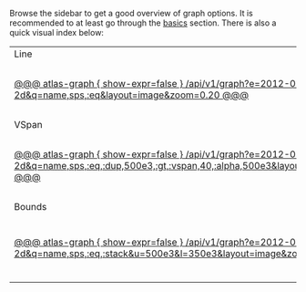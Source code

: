 Browse the sidebar to get a good overview of graph options. It is recommended to at least go
through the [basics](basics.md) section. There is also a quick visual index below:

<table>
<tr>
<td>Line</td>
<td>Area</td>
<td>Stack</td>
<td>Stacked Percent</td>
</tr>
<tr>
<td><a href="https://github.com/Netflix/atlas/wiki/Line-Styles#line">
<p>@@@ atlas-graph { show-expr=false }
/api/v1/graph?e=2012-01-01T00:00&s=e-2d&q=name,sps,:eq&layout=image&zoom=0.20
@@@</p></a></td>
<td><a href="https://github.com/Netflix/atlas/wiki/Line-Styles#area">
<p>@@@ atlas-graph { show-expr=false }
/api/v1/graph?e=2012-01-01T00:00&s=e-2d&q=name,sps,:eq,:area&layout=image&zoom=0.20
@@@</p></a></td>
<td><a href="https://github.com/Netflix/atlas/wiki/Line-Styles#stack">
<p>@@@ atlas-graph { show-expr=false }
/api/v1/graph?e=2012-01-01T00:00&s=e-2d&q=name,sps,:eq,(,nf.cluster,),:by,:stack&layout=image&zoom=0.20
@@@</p></a></td>
<td><a href="https://github.com/Netflix/atlas/wiki/Line-Styles#stacked-percentage">
<p>@@@ atlas-graph { show-expr=false }
/api/v1/graph?e=2012-01-01T00:00&s=e-2d&q=name,sps,:eq,(,nf.cluster,),:by,:pct,:stack&layout=image&zoom=0.20
@@@</p></a></td>
</tr>
<tr>
<td>VSpan</td>
<td>Transparency</td>
<td>Line Width</td>
<td>Palettes</td>
</tr>
<tr>
<td><a href="https://github.com/Netflix/atlas/wiki/Line-Styles#vertical-span">
<p>@@@ atlas-graph { show-expr=false }
/api/v1/graph?e=2012-01-01T00:00&s=e-2d&q=name,sps,:eq,:dup,500e3,:gt,:vspan,40,:alpha,500e3&layout=image&zoom=0.20
@@@</p></a></td>
<td><a href="https://github.com/Netflix/atlas/wiki/Line-Attributes#transparency">
<p>@@@ atlas-graph { show-expr=false }
/api/v1/graph?e=2012-01-01T00:00&s=e-2d&q=name,sps,:eq,:dup,12h,:offset,40,:alpha,:area,:swap,:area,:swap&layout=image&zoom=0.20
@@@</p></a></td>
<td><a href="https://github.com/Netflix/atlas/wiki/Line-Attributes#line-width">
<p>@@@ atlas-graph { show-expr=false }
/api/v1/graph?e=2012-01-01T00:00&s=e-2d&q=name,sps,:eq,:dup,12h,:offset,8,:lw&layout=image&zoom=0.20
@@@</p></a></td>
<td><a href="https://github.com/Netflix/atlas/wiki/Color-Palettes">
<p>@@@ atlas-graph { show-expr=false }
/api/v1/graph?e=2012-01-01T00:00&s=e-2d&q=1,1,1,1,1,1,1,1,1&stack=1&layout=image&zoom=0.20
@@@</p></a></td>
</tr>
<tr>
<td>Bounds</td>
<td>Scales</td>
<td>Multi Y</td>
<td>Time Zones</td>
</tr>
<tr>
<td><a href="https://github.com/Netflix/atlas/wiki/Axis-Bounds#line">
<p>@@@ atlas-graph { show-expr=false }
/api/v1/graph?e=2012-01-01T00:00&s=e-2d&q=name,sps,:eq,:stack&u=500e3&l=350e3&layout=image&zoom=0.20
@@@</p></a></td>
<td><a href="https://github.com/Netflix/atlas/wiki/Axis-Scale#area">
<p>@@@ atlas-graph { show-expr=false }
/api/v1/graph?e=2012-01-01T00:00&s=e-2d&q=name,sps,:eq&o=1&layout=image&zoom=0.20
@@@</p></a></td>
<td><a href="https://github.com/Netflix/atlas/wiki/Multi-Y">
<p>@@@ atlas-graph { show-expr=false }
/api/v1/graph?e=2012-01-01T00:00&s=e-2d&q=name,sps,:eq,nf.cluster,nccp-(p|s),:re,:and,(,nf.cluster,),:by,:stack&axis_per_line=1&layout=image&zoom=0.20
@@@</p></a></td>
<td><a href="https://github.com/Netflix/atlas/wiki/Time-Zone">
<p>@@@ atlas-graph { show-expr=false }
/api/v1/graph?e=2012-01-01T00:00&s=e-2d&q=name,sps,:eq&tz=UTC&tz=US/Pacific&layout=image&zoom=0.20
@@@</p></a></td>
</tr>
</table>